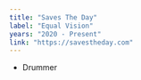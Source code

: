 ```yaml
---
title: "Saves The Day"
label: "Equal Vision"
years: "2020 - Present"
link: "https://savestheday.com"
---
```


- Drummer
